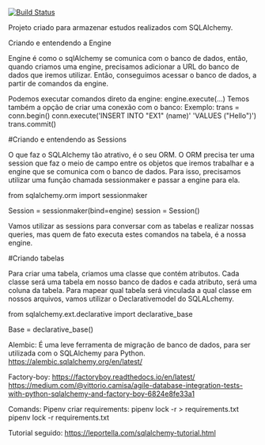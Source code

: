 [![Build Status](https://travis-ci.org/aliniribeiroo/sqlalchemy_li.svg?branch=master)](https://travis-ci.org/aliniribeiroo/sqlalchemy_li)

Projeto criado para armazenar estudos realizados com SQLAlchemy.



Criando e entendendo a Engine


Engine é como o sqlAlchemy se comunica com o banco de dados, então, quando criamos uma engine,
precisamos adicionar a URL do banco de dados que iremos utilizar.
Então, conseguimos acessar o banco de dados, a partir de comandos da engine.

Podemos executar comandos direto da engine:  engine.execute(...)
Temos também a opção de criar uma conexão com o banco:
Exemplo:
trans = conn.begin()
conn.execute('INSERT INTO "EX1" (name)'
             'VALUES ("Hello")')
trans.commit()


#Criando e entendendo as Sessions


O que faz o SQLAlchemy tão atrativo, é o seu ORM. O ORM precisa ter uma session que faz o meio de campo entre os objetos que iremos trabalhar e a engine que se comunica com o banco de dados.
Para isso, precisamos utilizar uma função chamada sessionmaker e passar a engine para ela.


from sqlalchemy.orm import sessionmaker

Session = sessionmaker(bind=engine)
session = Session()

Vamos utilizar as sessions para conversar com as tabelas e realizar nossas queries, mas quem de fato executa estes comandos na tabela, é a nossa engine.



#Criando tabelas

Para criar uma tabela, criamos uma classe que contém atributos. Cada classe será uma tabela em nosso banco de dados e cada atributo, será uma coluna da tabela.
Para mapear qual tabela será vinculada a qual classe em nossos arquivos, vamos utilizar o Declarativemodel do SQLALchemy.

from sqlalchemy.ext.declarative import declarative_base

Base = declarative_base()




Alembic:
É uma leve ferramenta de migração de banco de dados, para ser utilizada com o SQLAlchemy para Python.
https://alembic.sqlalchemy.org/en/latest/



Factory-boy: 
https://factoryboy.readthedocs.io/en/latest/
https://medium.com/@vittorio.camisa/agile-database-integration-tests-with-python-sqlalchemy-and-factory-boy-6824e8fe33a1


Comands:
Pipenv criar requirements: pipenv lock -r > requirements.txt
pipenv lock -r requirements.txt



















































Tutorial seguido: https://leportella.com/sqlalchemy-tutorial.html